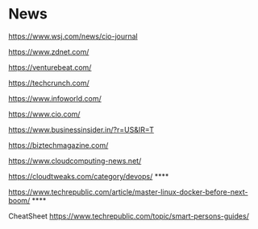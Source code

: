 # News

https://www.wsj.com/news/cio-journal

https://www.zdnet.com/

https://venturebeat.com/

https://techcrunch.com/

https://www.infoworld.com/

https://www.cio.com/

https://www.businessinsider.in/?r=US&IR=T

https://biztechmagazine.com/

https://www.cloudcomputing-news.net/

https://cloudtweaks.com/category/devops/ ****

https://www.techrepublic.com/article/master-linux-docker-before-next-boom/ ****

CheatSheet
https://www.techrepublic.com/topic/smart-persons-guides/  

